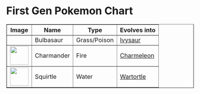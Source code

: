 <!DOCTYPE html>
<html>
<head>
	<title>Pokemon Chart</title>
</head>

<body>
	<h1>
	<b>First Gen Pokemon Chart</b>
</h1>

<table border="1">
<thead>
	<tr>
		<th>Image</th>
		<th>Name</th>
		<th>Type</th>
		<th>Evolves into</th>
	</tr>
</thead>
<tbody>
<!-- Bulbasaur -->
	<tr>
		<td><img width="50""src="http://img4.wikia.nocookie.net/__cb20140328190757/pokemon/images/thumb/2/21/001Bulbasaur.png/200px-"</td>
		<td>Bulbasaur</td>
		<td>Grass/Poison</td>
		<td><a href="http://pokemon.wikia.com/wiki/Ivysaur">Ivysaur</a></td>
	</tr>
<!-- Charmander -->
	<tr>
		<td><img width="50"src="http://img4.wikia.nocookie.net/__cb20140724195345/pokemon/images/thumb/7/73/004Charmander.png/200px-"</td>
		<td>Charmander</td>
		<td>Fire</td>
		<td><a href="http://pokemon.wikia.com/wiki/Charmeleon">Charmeleon</a></td>
	</tr>
<!-- Squirtle -->
	<tr>
		<td><img width="50"src="http://img1.wikia.nocookie.net/__cb20140328191525/pokemon/images/thumb/3/39/007Squirtle.png/200px-"</td>
		<td>Squirtle</td>
		<td>Water</td>
		<td><a href="http://pokemon.wikia.com/wiki/Wartortle">Wartortle</a></td>
	</tr>
</tbody>
</table>
</body>
</html>
